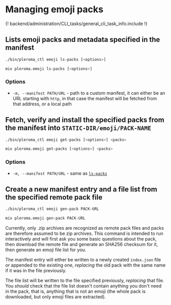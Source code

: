 # Managing emoji packs

{! backend/administration/CLI_tasks/general_cli_task_info.include !}

## Lists emoji packs and metadata specified in the manifest

```sh tab="OTP"
./bin/pleroma_ctl emoji ls-packs [<options>]
```

```sh tab="From Source"
mix pleroma.emoji ls-packs [<options>]
```


### Options
- `-m, --manifest PATH/URL` - path to a custom manifest, it can either be an URL starting with `http`, in that case the manifest will be fetched from that address, or a local path

## Fetch, verify and install the specified packs from the manifest into `STATIC-DIR/emoji/PACK-NAME`

```sh tab="OTP"
./bin/pleroma_ctl emoji get-packs [<options>] <packs>
```

```sh tab="From Source"
mix pleroma.emoji get-packs [<options>] <packs>
```

### Options
- `-m, --manifest PATH/URL` - same as [`ls-packs`](#ls-packs)

## Create a new manifest entry and a file list from the specified remote pack file

```sh tab="OTP"
./bin/pleroma_ctl emoji gen-pack PACK-URL
```

```sh tab="From Source"
mix pleroma.emoji gen-pack PACK-URL
```

Currently, only .zip archives are recognized as remote pack files and packs are therefore assumed to be zip archives. This command is intended to run interactively and will first ask you some basic questions about the pack, then download the remote file and generate an SHA256 checksum for it, then generate an emoji file list for you. 

  The manifest entry will either be written to a newly created `index.json` file or appended to the existing one, *replacing* the old pack with the same name if it was in the file previously.

  The file list will be written to the file specified previously, *replacing* that file. You _should_ check that the file list doesn't contain anything you don't need in the pack, that is, anything that is not an emoji (the whole pack is downloaded, but only emoji files are extracted).
